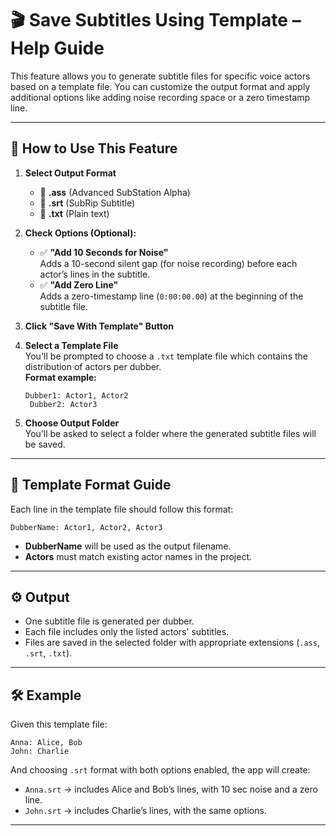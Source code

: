 
# 🎬 Save Subtitles Using Template – Help Guide

This feature allows you to generate subtitle files for specific voice actors based on a template file. You can customize the output format and apply additional options like adding noise recording space or a zero timestamp line.

---

## 📝 How to Use This Feature

1. **Select Output Format**
   - 📄 **.ass** (Advanced SubStation Alpha)
   - 📄 **.srt** (SubRip Subtitle)
   - 📄 **.txt** (Plain text)

2. **Check Options (Optional):**
   - ✅ **"Add 10 Seconds for Noise"**  
     Adds a 10-second silent gap (for noise recording) before each actor’s lines in the subtitle.
   - ✅ **"Add Zero Line"**  
     Adds a zero-timestamp line (`0:00:00.00`) at the beginning of the subtitle file.

3. **Click "Save With Template" Button**

4. **Select a Template File**  
   You'll be prompted to choose a `.txt` template file which contains the distribution of actors per dubber.  
   **Format example:**
   ```
   Dubber1: Actor1, Actor2
    Dubber2: Actor3
   ```

4. **Choose Output Folder**  
   You’ll be asked to select a folder where the generated subtitle files will be saved. 

---

## 📂 Template Format Guide

Each line in the template file should follow this format:

```
DubberName: Actor1, Actor2, Actor3
```

- **DubberName** will be used as the output filename.
- **Actors** must match existing actor names in the project.

---

## ⚙️ Output

- One subtitle file is generated per dubber.
- Each file includes only the listed actors' subtitles.
- Files are saved in the selected folder with appropriate extensions (`.ass`, `.srt`, `.txt`).

---

## 🛠 Example

Given this template file:

```
Anna: Alice, Bob
John: Charlie
```

And choosing `.srt` format with both options enabled, the app will create:

- `Anna.srt` → includes Alice and Bob’s lines, with 10 sec noise and a zero line.
- `John.srt` → includes Charlie’s lines, with the same options.

---
